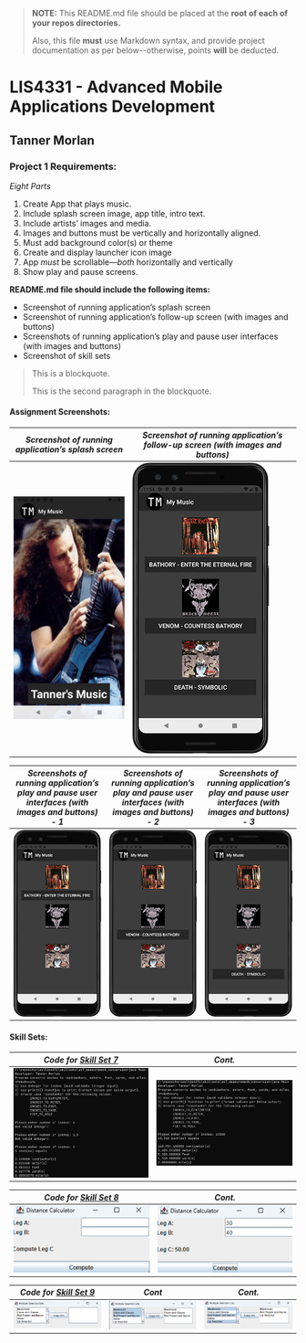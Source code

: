 > **NOTE:** This README.md file should be placed at the **root of each of your repos directories.**
>
>Also, this file **must** use Markdown syntax, and provide project documentation as per below--otherwise, points **will** be deducted.
>

# LIS4331 - Advanced Mobile Applications Development

## Tanner Morlan

### **Project 1  Requirements:**

*Eight Parts*

1. Create App that plays music.
2. Include splash screen image, app title, intro text.
3. Include artists’ images and media.
4. Images and buttons must be vertically and horizontally aligned.
5. Must add background color(s) or theme
6. Create and display launcher icon image
7. App *must* be scrollable—*both* horizontally and vertically
8. Show play and pause screens.

**README.md file should include the following items:**

- Screenshot of running application’s splash screen
- Screenshot of running application’s follow-up screen (with images and buttons)
- Screenshots of running application’s play and pause user interfaces (with images and buttons)
- Screenshot of skill sets


> This is a blockquote.
> 
> This is the second paragraph in the blockquote.
>

#### **Assignment Screenshots:**

| *Screenshot of running application’s splash screen* | *Screenshot of running application’s follow-up screen (with images and buttons)* |
| ------------- | ------------- |
| ![Screenshot of running application’s splash screen](img/splash_recording.gif "Screenshot of running application’s splash screen") | ![Screenshot of running application’s follow-up screen (with images and buttons)](img/follow-up.png "Screenshot of running application’s follow-up screen (with images and buttons)") |

| *Screenshots of running application’s play and pause user interfaces (with images and buttons) - 1* | *Screenshots of running application’s play and pause user interfaces (with images and buttons) - 2* | *Screenshots of running application’s play and pause user interfaces (with images and buttons) - 3* |
| ------------- | ------------- | ------------- |
| ![Screenshots of running application’s play and pause user interfaces (with images and buttons) - 1](img/playing_1.png "Screenshots of running application’s play and pause user interfaces (with images and buttons) - 1") | ![Screenshots of running application’s play and pause user interfaces (with images and buttons) - 2](img/playing_2.png "Screenshots of running application’s play and pause user interfaces (with images and buttons) - 2") | ![Screenshots of running application’s play and pause user interfaces (with images and buttons) - 3](img/playing_3.png "Screenshots of running application’s play and pause user interfaces (with images and buttons) - 3") |


#### **Skill Sets:**

| *Code for [Skill Set 7](../skillsets/ss7_measurement_conversion/Methods.java)* | *Cont.* |
| ------------- | ------------- |
| ![Screenshot of Skill Set 7-1](img/ss7-1.png "Screenshot of Skill Set 7-1") | ![Screenshot of Skill Set 7-2](img/ss7-2.png "Screenshot of Skill Set 7-2") |

| *Code for [Skill Set 8](../skillsets/ss8_distance_calculator/DistanceCalculator.java)* | *Cont.* |
| ------------- | ------------- |
| ![Screenshot of Skill Set 8-1](img/ss8-1.png "Screenshot of Skill Set 8-1") | ![Screenshot of Skill Set 8-2](img/ss8-2.png "Screenshot of Skill Set 8-2") |

| *Code for [Skill Set 9](../skillsets/ss9_multiple_selection_lists/MultipleSelectionFrame.java)* | *Cont* | *Cont.* |
| ------------- | ------------- | ------------- |
| ![Screenshot of Skill Set 9-1](img/ss9-1.png "Screenshot of Skill Set 9-1") | ![Screenshot of Skill Set 9-2](img/ss9-2.png "Screenshot of Skill Set 9-2") | ![Screenshot of Skill Set 9-3](img/ss9-3.png "Screenshot of Skill Set 9-3") |
